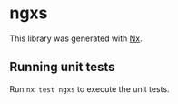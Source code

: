 # ngxs

This library was generated with [Nx](https://nx.dev).

## Running unit tests

Run `nx test ngxs` to execute the unit tests.
